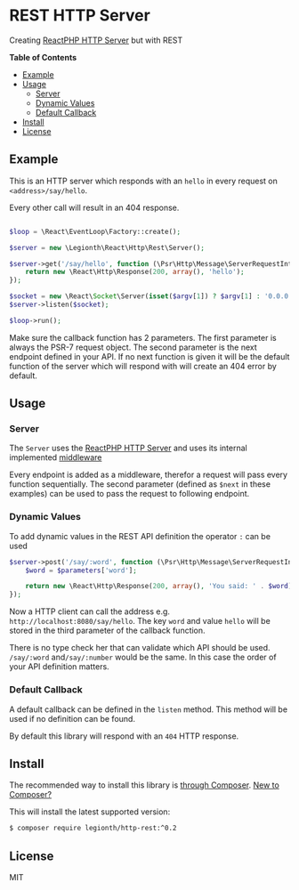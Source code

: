 # REST HTTP Server

Creating [ReactPHP HTTP Server](https://github.com/reactphp/http) but with REST


**Table of Contents**
* [Example](#example)
* [Usage](#usage)
  * [Server](#server)
  * [Dynamic Values](#dynamic-values)
  * [Default Callback](#default-callback)
* [Install](#install)
* [License](#license)

## Example

This is an HTTP server which responds with an `hello`
in every request on `<address>/say/hello`.

Every other call will result in an 404 response.

```php

$loop = \React\EventLoop\Factory::create();

$server = new \Legionth\React\Http\Rest\Server();

$server->get('/say/hello', function (\Psr\Http\Message\ServerRequestInterface $request, callable $next) {
    return new \React\Http\Response(200, array(), 'hello');
});

$socket = new \React\Socket\Server(isset($argv[1]) ? $argv[1] : '0.0.0.0:0', $loop);
$server->listen($socket);

$loop->run();

```

Make sure the callback function has 2 parameters.
The first parameter is always the PSR-7 request object.
The second parameter is the next endpoint defined in your API.
If no next function is given it will be
the default function of the server which will respond with will create an 404 error by default.

## Usage

### Server

The `Server` uses the [ReactPHP HTTP Server](https://github.com/reactphp/http) and uses
its internal implemented [middleware](https://github.com/reactphp/http#middleware)

Every endpoint is added as a middleware, therefor a request will pass every function
sequentially.
The second parameter (defined as `$next` in these examples) can be used to pass
the request to following endpoint.

### Dynamic Values

To add dynamic values in the REST API definition the operator `:` can be used

```php
$server->post('/say/:word', function (\Psr\Http\Message\ServerRequestInterface $request, callable $next, array $parameters) {
    $word = $parameters['word'];

    return new \React\Http\Response(200, array(), 'You said: ' . $word);
});
```

Now a HTTP client can call the address e.g. `http://localhost:8080/say/hello`.
The key `word` and value `hello` will be stored in the third
parameter of the callback function.

There is no type check her that can validate which API should be used.
`/say/:word` and`/say/:number` would be the same. In this case the order of your API
definition matters.

### Default Callback

A default callback can be defined in the `listen` method.
This method will be used if no definition can be found.

By default this library will respond with an `404` HTTP response.

## Install

The recommended way to install this library is [through Composer](https://getcomposer.org).
[New to Composer?](https://getcomposer.org/doc/00-intro.md)

This will install the latest supported version:

```bash
$ composer require legionth/http-rest:^0.2
```

## License

MIT
